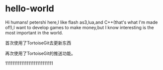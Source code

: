 # hello-world

Hi humans!
petershi here,I like flash as3,lua,and C++(that's what I'm made of!),I want to develop games to make money,but I know interesting is the most important in the world.

首次使用了TortoiseGit去更新东西

再次使用了TortoiseGit的推送功能。

111111111111111111111111111